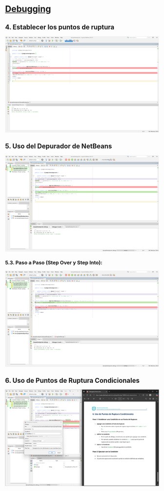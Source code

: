# [Debugging](https://aula.ndtvirtual.com/inicio/pluginfile.php/19885/mod_resource/content/0/Debugging%20Pr%C3%A1ctica.docx.pdf)

## 4. Establecer los puntos de ruptura
![1](https://github.com/zamorajimenezalvaro-create/EED-NDT/blob/main/T4/img/Captura%20de%20pantalla%202025-10-23%20122334.png)

## 5. Uso del Depurador de NetBeans 
![2](https://github.com/zamorajimenezalvaro-create/EED-NDT/blob/main/T4/img/Captura%20de%20pantalla%202025-10-23%20122653.png)

### 5.3. Paso a Paso (Step Over y Step Into): 
![3](https://github.com/zamorajimenezalvaro-create/EED-NDT/blob/main/T4/img/Captura%20de%20pantalla%202025-10-23%20122757.png)

## 6. Uso de Puntos de Ruptura Condicionales
![4](https://github.com/zamorajimenezalvaro-create/EED-NDT/blob/main/T4/img/Captura%20de%20pantalla%202025-10-23%20123350.png)
